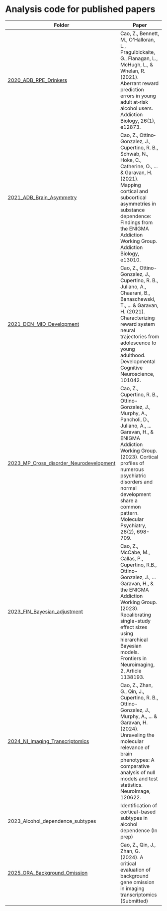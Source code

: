 # Analysis code for published papers

|Folder|Paper|
|------|------|
|[2020_ADB_RPE_Drinkers](https://github.com/zh1peng/paper_code/tree/main/2020_ADB_RPE_Drinkers)|Cao, Z., Bennett, M., O'Halloran, L., Pragulbickaite, G., Flanagan, L., McHugh, L., & Whelan, R. (2021). Aberrant reward prediction errors in young adult at‐risk alcohol users. Addiction Biology, 26(1), e12873.|
|[2021_ADB_Brain_Asymmetry](https://github.com/zh1peng/paper_code/tree/main/2021_ADB_Brain_Asymmetry)|Cao, Z., Ottino‐Gonzalez, J., Cupertino, R. B., Schwab, N., Hoke, C., Catherine, O., ... & Garavan, H. (2021). Mapping cortical and subcortical asymmetries in substance dependence: Findings from the ENIGMA Addiction Working Group. Addiction Biology, e13010.|
|[2021_DCN_MID_Development](https://github.com/zh1peng/paper_code/tree/main/2021_DCN_MID_Development)|Cao, Z., Ottino-Gonzalez, J., Cupertino, R. B., Juliano, A., Chaarani, B., Banaschewski, T., ... & Garavan, H. (2021). Characterizing reward system neural trajectories from adolescence to young adulthood. Developmental Cognitive Neuroscience, 101042.|
|[2023_MP_Cross_disorder_Neurodevelopment](https://github.com/zh1peng/paper_code/tree/main/2023_MP_Cross_disorder_Neurodevelopment)| Cao, Z., Cupertino, R. B., Ottino-Gonzalez, J., Murphy, A., Pancholi, D., Juliano, A., ... Garavan, H., & ENIGMA Addiction Working Group. (2023). Cortical profiles of numerous psychiatric disorders and normal development share a common pattern. Molecular Psychiatry, 28(2), 698-709.|
|[2023_FIN_Bayesian_adjustment](https://github.com/zh1peng/paper_code/tree/main/2023_FIN_Bayesian_adjustment)|Cao, Z., McCabe, M., Callas, P., Cupertino, R.B., Ottino-Gonzalez, J., ... Garavan, H., & the ENIGMA Addiction Working Group. (2023). Recalibrating single-study effect sizes using hierarchical Bayesian models. Frontiers in Neuroimaging, 2, Article 1138193.|
|[2024_NI_Imaging_Transcriptomics](https://github.com/zh1peng/paper_code/tree/main/2024_NI_Imaging_Transcriptomics)| Cao, Z., Zhan, G., Qin, J., Cupertino, R. B., Ottino-Gonzalez, J., Murphy, A., ... & Garavan, H. (2024). Unraveling the molecular relevance of brain phenotypes: A comparative analysis of null models and test statistics. NeuroImage, 120622.|
|2023_Alcohol_dependence_subtypes| Identification of cortical-based subtypes in alcohol dependence (In prep)|
|[2025_ORA_Background_Omission](https://github.com/zh1peng/paper_code/tree/main/2025_ORA_Background_Omission)| Cao, Z.,  Qin, J., Zhan, G. (2024). A critical evaluation of background gene omission in imaging transcriptomics (Submitted)|




